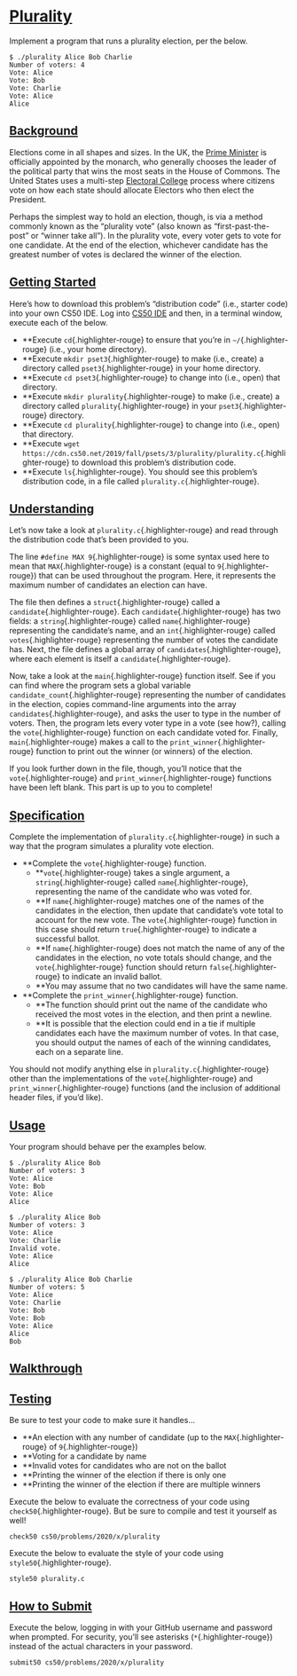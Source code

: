# [Plurality](https://cs50.harvard.edu/x/2020/psets/3/plurality/#plurality)

Implement a program that runs a plurality election, per the below.

```{.highlight}
$ ./plurality Alice Bob Charlie
Number of voters: 4
Vote: Alice
Vote: Bob
Vote: Charlie
Vote: Alice
Alice
```

## [Background](https://cs50.harvard.edu/x/2020/psets/3/plurality/#background)

Elections come in all shapes and sizes. In the UK, the [Prime
Minister](https://www.parliament.uk/education/about-your-parliament/general-elections/)
is officially appointed by the monarch, who generally chooses the leader
of the political party that wins the most seats in the House of Commons.
The United States uses a multi-step [Electoral
College](https://www.archives.gov/federal-register/electoral-college/about.html)
process where citizens vote on how each state should allocate Electors
who then elect the President.

Perhaps the simplest way to hold an election, though, is via a method
commonly known as the “plurality vote” (also known as
“first-past-the-post” or “winner take all”). In the plurality vote,
every voter gets to vote for one candidate. At the end of the election,
whichever candidate has the greatest number of votes is declared the
winner of the election.

## [Getting Started](https://cs50.harvard.edu/x/2020/psets/3/plurality/#getting-started)

Here’s how to download this problem’s “distribution code” (i.e., starter
code) into your own CS50 IDE. Log into [CS50 IDE](https://ide.cs50.io/)
and then, in a terminal window, execute each of the below.

- \*\*Execute `cd`{.highlighter-rouge} to ensure that you’re in
  `~/`{.highlighter-rouge} (i.e., your home directory).
- \*\*Execute `mkdir pset3`{.highlighter-rouge} to make (i.e., create) a
  directory called `pset3`{.highlighter-rouge} in your home directory.
- \*\*Execute `cd pset3`{.highlighter-rouge} to change into (i.e., open)
  that directory.
- \*\*Execute `mkdir plurality`{.highlighter-rouge} to make (i.e.,
  create) a directory called `plurality`{.highlighter-rouge} in your
  `pset3`{.highlighter-rouge} directory.
- \*\*Execute `cd plurality`{.highlighter-rouge} to change into (i.e.,
  open) that directory.
- \*\*Execute
  `wget https://cdn.cs50.net/2019/fall/psets/3/plurality/plurality.c`{.highlighter-rouge}
  to download this problem’s distribution code.
- \*\*Execute `ls`{.highlighter-rouge}. You should see this problem’s
  distribution code, in a file called
  `plurality.c`{.highlighter-rouge}.

## [Understanding](https://cs50.harvard.edu/x/2020/psets/3/plurality/#understanding)

Let’s now take a look at `plurality.c`{.highlighter-rouge} and read
through the distribution code that’s been provided to you.

The line `#define MAX 9`{.highlighter-rouge} is some syntax used here to
mean that `MAX`{.highlighter-rouge} is a constant (equal to
`9`{.highlighter-rouge}) that can be used throughout the program. Here,
it represents the maximum number of candidates an election can have.

The file then defines a `struct`{.highlighter-rouge} called a
`candidate`{.highlighter-rouge}. Each `candidate`{.highlighter-rouge}
has two fields: a `string`{.highlighter-rouge} called
`name`{.highlighter-rouge} representing the candidate’s name, and an
`int`{.highlighter-rouge} called `votes`{.highlighter-rouge}
representing the number of votes the candidate has. Next, the file
defines a global array of `candidates`{.highlighter-rouge}, where each
element is itself a `candidate`{.highlighter-rouge}.

Now, take a look at the `main`{.highlighter-rouge} function itself. See
if you can find where the program sets a global variable
`candidate_count`{.highlighter-rouge} representing the number of
candidates in the election, copies command-line arguments into the array
`candidates`{.highlighter-rouge}, and asks the user to type in the
number of voters. Then, the program lets every voter type in a vote (see
how?), calling the `vote`{.highlighter-rouge} function on each candidate
voted for. Finally, `main`{.highlighter-rouge} makes a call to the
`print_winner`{.highlighter-rouge} function to print out the winner (or
winners) of the election.

If you look further down in the file, though, you’ll notice that the
`vote`{.highlighter-rouge} and `print_winner`{.highlighter-rouge}
functions have been left blank. This part is up to you to complete!

## [Specification](https://cs50.harvard.edu/x/2020/psets/3/plurality/#specification)

Complete the implementation of `plurality.c`{.highlighter-rouge} in such
a way that the program simulates a plurality vote election.

- \*\*Complete the `vote`{.highlighter-rouge} function.
  - \*\*`vote`{.highlighter-rouge} takes a single argument, a
    `string`{.highlighter-rouge} called `name`{.highlighter-rouge},
    representing the name of the candidate who was voted for.
  - \*\*If `name`{.highlighter-rouge} matches one of the names of the
    candidates in the election, then update that candidate’s vote
    total to account for the new vote. The
    `vote`{.highlighter-rouge} function in this case should return
    `true`{.highlighter-rouge} to indicate a successful ballot.
  - \*\*If `name`{.highlighter-rouge} does not match the name of any
    of the candidates in the election, no vote totals should change,
    and the `vote`{.highlighter-rouge} function should return
    `false`{.highlighter-rouge} to indicate an invalid ballot.
  - \*\*You may assume that no two candidates will have the same name.
- \*\*Complete the `print_winner`{.highlighter-rouge} function.
  - \*\*The function should print out the name of the candidate who
    received the most votes in the election, and then print a
    newline.
  - \*\*It is possible that the election could end in a tie if
    multiple candidates each have the maximum number of votes. In
    that case, you should output the names of each of the winning
    candidates, each on a separate line.

You should not modify anything else in `plurality.c`{.highlighter-rouge}
other than the implementations of the `vote`{.highlighter-rouge} and
`print_winner`{.highlighter-rouge} functions (and the inclusion of
additional header files, if you’d like).

## [Usage](https://cs50.harvard.edu/x/2020/psets/3/plurality/#usage)

Your program should behave per the examples below.

```{.highlight}
$ ./plurality Alice Bob
Number of voters: 3
Vote: Alice
Vote: Bob
Vote: Alice
Alice
```

```{.highlight}
$ ./plurality Alice Bob
Number of voters: 3
Vote: Alice
Vote: Charlie
Invalid vote.
Vote: Alice
Alice
```

```{.highlight}
$ ./plurality Alice Bob Charlie
Number of voters: 5
Vote: Alice
Vote: Charlie
Vote: Bob
Vote: Bob
Vote: Alice
Alice
Bob
```

## [Walkthrough](https://cs50.harvard.edu/x/2020/psets/3/plurality/#walkthrough)

## [Testing](https://cs50.harvard.edu/x/2020/psets/3/plurality/#testing)

Be sure to test your code to make sure it handles…

- \*\*An election with any number of candidate (up to the
  `MAX`{.highlighter-rouge} of `9`{.highlighter-rouge})
- \*\*Voting for a candidate by name
- \*\*Invalid votes for candidates who are not on the ballot
- \*\*Printing the winner of the election if there is only one
- \*\*Printing the winner of the election if there are multiple winners

Execute the below to evaluate the correctness of your code using
`check50`{.highlighter-rouge}. But be sure to compile and test it
yourself as well!

```{.highlight}
check50 cs50/problems/2020/x/plurality
```

Execute the below to evaluate the style of your code using
`style50`{.highlighter-rouge}.

```{.highlight}
style50 plurality.c
```

## [How to Submit](https://cs50.harvard.edu/x/2020/psets/3/plurality/#how-to-submit)

Execute the below, logging in with your GitHub username and password
when prompted. For security, you’ll see asterisks
(`*`{.highlighter-rouge}) instead of the actual characters in your
password.

```{.highlight}
submit50 cs50/problems/2020/x/plurality
```

